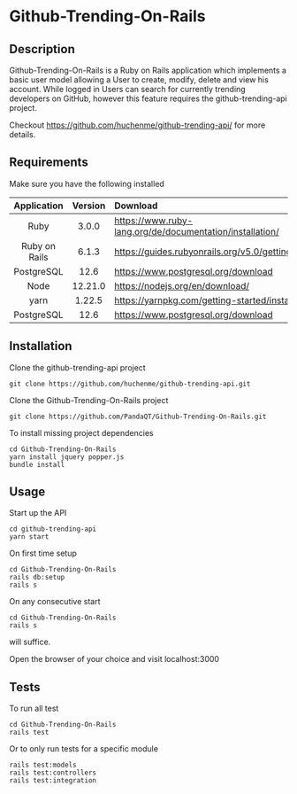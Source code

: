# Github-Trending-On-Rails

## Description

Github-Trending-On-Rails is a Ruby on Rails application which implements a basic user model allowing a User to create, modify, delete and view his account.
While logged in Users can search for currently trending developers on GitHub, however this feature requires the github-trending-api project.

Checkout https://github.com/huchenme/github-trending-api/ for more details.

## Requirements

Make sure you have the following installed

| Application	| Version	    | Download 	                                               |
|:-------------:|:-------------:|:---------------------------------------------------------|
| Ruby 	        | 3.0.0 	    | https://www.ruby-lang.org/de/documentation/installation/ |
| Ruby on Rails | 6.1.3 	    | https://guides.rubyonrails.org/v5.0/getting_started.html |
| PostgreSQL    | 12.6          | https://www.postgresql.org/download                      |
| Node 	        | 12.21.0 	    | https://nodejs.org/en/download/                          |
| yarn 	        | 1.22.5 	    | https://yarnpkg.com/getting-started/install              |
| PostgreSQL    | 12.6          | https://www.postgresql.org/download                      |

## Installation

Clone the github-trending-api project
```
git clone https://github.com/huchenme/github-trending-api.git
```
Clone the Github-Trending-On-Rails project
```
git clone https://github.com/PandaQT/Github-Trending-On-Rails.git
```
To install missing project dependencies
```
cd Github-Trending-On-Rails
yarn install jquery popper.js
bundle install
```
## Usage

Start up the API 
```
cd github-trending-api
yarn start
```

On first time setup

```
cd Github-Trending-On-Rails
rails db:setup
rails s
```

On any consecutive start 

```
cd Github-Trending-On-Rails
rails s
```
will suffice.

Open the browser of your choice and visit localhost:3000 

## Tests

To run all test

```
cd Github-Trending-On-Rails
rails test
```

Or to only run tests for a specific module

```
rails test:models
rails test:controllers
rails test:integration
```